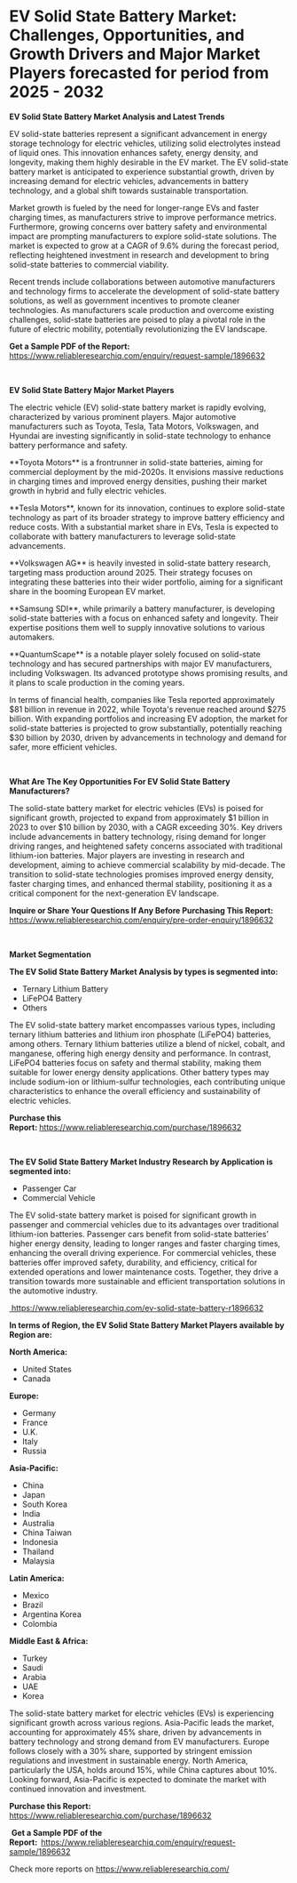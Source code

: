 <p><h1>EV Solid State Battery Market: Challenges, Opportunities, and Growth Drivers and Major Market Players forecasted for period from 2025 - 2032</h1></p><p><strong>EV Solid State Battery Market Analysis and Latest Trends</strong></p>
<p><p>EV solid-state batteries represent a significant advancement in energy storage technology for electric vehicles, utilizing solid electrolytes instead of liquid ones. This innovation enhances safety, energy density, and longevity, making them highly desirable in the EV market. The EV solid-state battery market is anticipated to experience substantial growth, driven by increasing demand for electric vehicles, advancements in battery technology, and a global shift towards sustainable transportation.</p><p>Market growth is fueled by the need for longer-range EVs and faster charging times, as manufacturers strive to improve performance metrics. Furthermore, growing concerns over battery safety and environmental impact are prompting manufacturers to explore solid-state solutions. The market is expected to grow at a CAGR of 9.6% during the forecast period, reflecting heightened investment in research and development to bring solid-state batteries to commercial viability.</p><p>Recent trends include collaborations between automotive manufacturers and technology firms to accelerate the development of solid-state battery solutions, as well as government incentives to promote cleaner technologies. As manufacturers scale production and overcome existing challenges, solid-state batteries are poised to play a pivotal role in the future of electric mobility, potentially revolutionizing the EV landscape.</p></p>
<p><strong>Get a Sample PDF of the Report:&nbsp;</strong> <a href="https://www.reliableresearchiq.com/enquiry/request-sample/1896632?utm_campaign=2455&utm_medium=2&utm_source=Github&utm_content=ia&utm_term=30032025&utm_id=ev-solid-state-battery">https://www.reliableresearchiq.com/enquiry/request-sample/1896632</a></p>
<p>&nbsp;</p>
<p><strong>EV Solid State Battery Major Market Players</strong></p>
<p><p>The electric vehicle (EV) solid-state battery market is rapidly evolving, characterized by various prominent players. Major automotive manufacturers such as Toyota, Tesla, Tata Motors, Volkswagen, and Hyundai are investing significantly in solid-state technology to enhance battery performance and safety.</p><p>**Toyota Motors** is a frontrunner in solid-state batteries, aiming for commercial deployment by the mid-2020s. It envisions massive reductions in charging times and improved energy densities, pushing their market growth in hybrid and fully electric vehicles.</p><p>**Tesla Motors**, known for its innovation, continues to explore solid-state technology as part of its broader strategy to improve battery efficiency and reduce costs. With a substantial market share in EVs, Tesla is expected to collaborate with battery manufacturers to leverage solid-state advancements.</p><p>**Volkswagen AG** is heavily invested in solid-state battery research, targeting mass production around 2025. Their strategy focuses on integrating these batteries into their wider portfolio, aiming for a significant share in the booming European EV market.</p><p>**Samsung SDI**, while primarily a battery manufacturer, is developing solid-state batteries with a focus on enhanced safety and longevity. Their expertise positions them well to supply innovative solutions to various automakers.</p><p>**QuantumScape** is a notable player solely focused on solid-state technology and has secured partnerships with major EV manufacturers, including Volkswagen. Its advanced prototype shows promising results, and it plans to scale production in the coming years.</p><p>In terms of financial health, companies like Tesla reported approximately $81 billion in revenue in 2022, while Toyota's revenue reached around $275 billion. With expanding portfolios and increasing EV adoption, the market for solid-state batteries is projected to grow substantially, potentially reaching $30 billion by 2030, driven by advancements in technology and demand for safer, more efficient vehicles.</p></p>
<p>&nbsp;</p>
<p><strong>What Are The Key Opportunities For EV Solid State Battery Manufacturers?</strong></p>
<p><p>The solid-state battery market for electric vehicles (EVs) is poised for significant growth, projected to expand from approximately $1 billion in 2023 to over $10 billion by 2030, with a CAGR exceeding 30%. Key drivers include advancements in battery technology, rising demand for longer driving ranges, and heightened safety concerns associated with traditional lithium-ion batteries. Major players are investing in research and development, aiming to achieve commercial scalability by mid-decade. The transition to solid-state technologies promises improved energy density, faster charging times, and enhanced thermal stability, positioning it as a critical component for the next-generation EV landscape.</p></p>
<p><strong>Inquire or Share Your Questions If Any Before Purchasing This Report:</strong> <a href="https://www.reliableresearchiq.com/enquiry/pre-order-enquiry/1896632?utm_campaign=2455&utm_medium=2&utm_source=Github&utm_content=ia&utm_term=30032025&utm_id=ev-solid-state-battery">https://www.reliableresearchiq.com/enquiry/pre-order-enquiry/1896632</a></p>
<p>&nbsp;</p>
<p><strong>Market Segmentation</strong></p>
<p><strong>The EV Solid State Battery Market Analysis by types is segmented into:</strong></p>
<p><ul><li>Ternary Lithium Battery</li><li>LiFePO4 Battery</li><li>Others</li></ul></p>
<p><p>The EV solid-state battery market encompasses various types, including ternary lithium batteries and lithium iron phosphate (LiFePO4) batteries, among others. Ternary lithium batteries utilize a blend of nickel, cobalt, and manganese, offering high energy density and performance. In contrast, LiFePO4 batteries focus on safety and thermal stability, making them suitable for lower energy density applications. Other battery types may include sodium-ion or lithium-sulfur technologies, each contributing unique characteristics to enhance the overall efficiency and sustainability of electric vehicles.</p></p>
<p><strong>Purchase this Report:&nbsp;</strong><a href="https://www.reliableresearchiq.com/purchase/1896632?utm_campaign=2455&utm_medium=2&utm_source=Github&utm_content=ia&utm_term=30032025&utm_id=ev-solid-state-battery">https://www.reliableresearchiq.com/purchase/1896632</a></p>
<p>&nbsp;</p>
<p><strong>The EV Solid State Battery Market Industry Research by Application is segmented into:</strong></p>
<p><ul><li>Passenger Car</li><li>Commercial Vehicle</li></ul></p>
<p><p>The EV solid-state battery market is poised for significant growth in passenger and commercial vehicles due to its advantages over traditional lithium-ion batteries. Passenger cars benefit from solid-state batteries' higher energy density, leading to longer ranges and faster charging times, enhancing the overall driving experience. For commercial vehicles, these batteries offer improved safety, durability, and efficiency, critical for extended operations and lower maintenance costs. Together, they drive a transition towards more sustainable and efficient transportation solutions in the automotive industry.</p></p>
<p><a href="https://www.reliableresearchiq.com/ev-solid-state-battery-r1896632?utm_campaign=2455&utm_medium=2&utm_source=Github&utm_content=ia&utm_term=30032025&utm_id=ev-solid-state-battery">&nbsp;https://www.reliableresearchiq.com/ev-solid-state-battery-r1896632</a></p>
<p><strong>In terms of Region, the EV Solid State Battery Market Players available by Region are:</strong></p>
<p>
    <p> <strong> North America: </strong>
        <ul>
            <li>United States</li>
            <li>Canada</li>
        </ul>
        </p> 
    <p> <strong> Europe: </strong>
        <ul>
            <li>Germany</li>
            <li>France</li>
            <li>U.K.</li>
            <li>Italy</li>
            <li>Russia</li>
        </ul>
        </p> 
    <p> <strong> Asia-Pacific: </strong>
        <ul>
            <li>China</li>
            <li>Japan</li>
            <li>South Korea</li>
            <li>India</li>
            <li>Australia</li>
            <li>China Taiwan</li>
            <li>Indonesia</li>
            <li>Thailand</li>
            <li>Malaysia</li>
        </ul>
        </p> 
    <p> <strong> Latin America: </strong>
        <ul>
            <li>Mexico</li>
            <li>Brazil</li>
            <li>Argentina Korea</li>
            <li>Colombia</li>
        </ul>
        </p> 
    <p> <strong> Middle East & Africa: </strong>
        <ul>
            <li>Turkey</li>
            <li>Saudi</li>
            <li>Arabia</li>
            <li>UAE</li>
            <li>Korea</li>
        </ul>
    </p>
    </p>
<p><p>The solid-state battery market for electric vehicles (EVs) is experiencing significant growth across various regions. Asia-Pacific leads the market, accounting for approximately 45% share, driven by advancements in battery technology and strong demand from EV manufacturers. Europe follows closely with a 30% share, supported by stringent emission regulations and investment in sustainable energy. North America, particularly the USA, holds around 15%, while China captures about 10%. Looking forward, Asia-Pacific is expected to dominate the market with continued innovation and investment.</p></p>
<p><strong>Purchase this Report: </strong><a href="https://www.reliableresearchiq.com/purchase/1896632?utm_campaign=2455&utm_medium=2&utm_source=Github&utm_content=ia&utm_term=30032025&utm_id=ev-solid-state-battery">https://www.reliableresearchiq.com/purchase/1896632</a></p>
<p>&nbsp;<strong>Get a Sample PDF of the Report:&nbsp;&nbsp;</strong><a href="https://www.reliableresearchiq.com/enquiry/request-sample/1896632?utm_campaign=2455&utm_medium=2&utm_source=Github&utm_content=ia&utm_term=30032025&utm_id=ev-solid-state-battery">https://www.reliableresearchiq.com/enquiry/request-sample/1896632</a></p>
<p><strong></strong></p>
<p>Check more reports on <a href="https://www.reliableresearchiq.com/?utm_campaign=2455&utm_medium=2&utm_source=Github&utm_content=ia&utm_term=30032025&utm_id=ev-solid-state-battery">https://www.reliableresearchiq.com/</a></p>